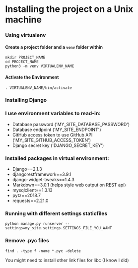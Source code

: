 # Installing the project on a Unix machine


### Using virtualenv
#### Create a project folder and a `venv` folder within
```
mkdir PROJECT_NAME
cd PROJECT_NAME
python3 -m venv VIRTUALENV_NAME
```
#### Activate the Environment
`. VIRTUALENV_NAME/bin/activate`

### Installing Django

### I use environment variables to read-in:
* Database password ('MY_SITE_DATABASE_PASSWORD')
* Database endpoint ('MY_SITE_ENDPOINT')
* GitHub access token to use GitHub API ('MY_SITE_GITHUB_ACCESS_TOKEN')
* Django secret key ('DJANGO_SECRET_KEY')

### Installed packages in virtual environment:
* Django==2.1.3
* djangorestframework==3.9.1
* django-widget-tweaks==1.4.3
* Markdown==3.0.1 (helps style web output on REST api)
* mysqlclient==1.3.13
* pytz==2018.7
* requests==2.21.0

### Running with different settings staticfiles
`python manage.py runserver --settings=my_site.settings.SETTINGS_FILE_YOU_WANT`

### Remove .pyc files
`find . -type f -name *.pyc -delete`

You might need to install other link files for libc (I know I did)
